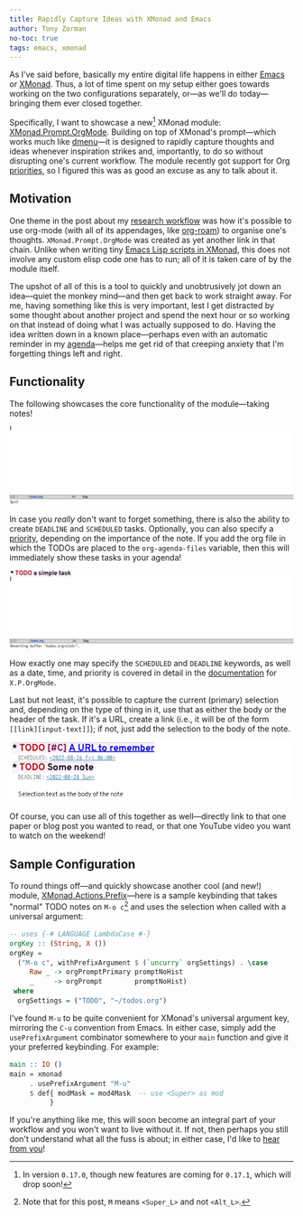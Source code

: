 ```yaml
---
title: Rapidly Capture Ideas with XMonad and Emacs
author: Tony Zorman
no-toc: true
tags: emacs, xmonad
---
```


As I've said before, basically my entire digital life happens in either
[Emacs] or [XMonad].  Thus, a lot of time spent on my setup either goes
towards working on the two configurations separately, or—as we'll do
today—bringing them ever closed together.

Specifically, I want to showcase a new[^1] XMonad module:
[XMonad.Prompt.OrgMode].  Building on top of XMonad's prompt—which works
much like [dmenu]—it is designed to rapidly capture thoughts and ideas
whenever inspiration strikes and, importantly, to do so without
disrupting one's current workflow.  The module recently got support for
Org [priorities][priority], so I figured this was as good an excuse as
any to talk about it.

<!--more-->

## Motivation

One theme in the post about my [research workflow] was how it's possible
to use org-mode (with all of its appendages, like [org-roam]) to
organise one's thoughts.  `XMonad.Prompt.OrgMode` was created as yet
another link in that chain.  Unlike when writing tiny [Emacs Lisp
scripts in XMonad][calling-emacs-from-xmonad], this does not involve any
custom elisp code one has to run; all of it is taken care of by the
module itself.

The upshot of all of this is a tool to quickly and unobtrusively jot
down an idea—quiet the monkey mind—and then get back to work straight
away.  For me, having something like this is very important, lest I get
distracted by some thought about another project and spend the next hour
or so working on that instead of doing what I was actually supposed to
do.  Having the idea written down in a known place—perhaps even with an
automatic reminder in my [agenda]—helps me get rid of that creeping
anxiety that I'm forgetting things left and right.

## Functionality

The following showcases the core functionality of the module—taking
notes!

<img class="pure-img" src="./simple-task.gif">

In case you _really_ don't want to forget something, there is also the
ability to create `DEADLINE` and `SCHEDULED` tasks.  Optionally, you can
also specify a [priority], depending on the importance of the note.  If
you add the org file in which the TODOs are placed to the
`org-agenda-files` variable, then this will immediately show these tasks
in your agenda!

<img class="pure-img" src="./deadline-task.gif">

How exactly one may specify the `SCHEDULED` and `DEADLINE` keywords, as
well as a date, time, and priority is covered in detail in the
[documentation][XMonad.Prompt.OrgMode] for `X.P.OrgMode`.

Last but not least, it's possible to capture the current (primary)
selection and, depending on the type of thing in it, use that as either
the body or the header of the task.  If it's a URL, create a link (i.e.,
it will be of the form `[[link][input-text]]`); if not, just add the
selection to the body of the note.

<img class="pure-img" src="selection-tasks.png">

Of course, you can use all of this together as well—directly link to
that one paper or blog post you wanted to read, or that one YouTube
video you want to watch on the weekend!

## Sample Configuration

To round things off—and quickly showcase another cool (and new!)
module, [XMonad.Actions.Prefix]—here is a sample keybinding that takes
"normal" TODO notes on `M-o c`[^2] and uses the selection when called
with a universal argument:

``` haskell
-- uses {-# LANGUAGE LambdaCase #-}
orgKey :: (String, X ())
orgKey =
  ("M-o c", withPrefixArgument $ (`uncurry` orgSettings) . \case
     Raw _ -> orgPromptPrimary promptNoHist
     _     -> orgPrompt        promptNoHist)
 where
  orgSettings = ("TODO", "~/todos.org")
```

I've found `M-u` to be quite convenient for XMonad's universal argument
key, mirroring the `C-u` convention from Emacs.  In either case, simply
add the `usePrefixArgument` combinator somewhere to your `main` function
and give it your preferred keybinding.  For example:

``` haskell
main :: IO ()
main = xmonad
     . usePrefixArgument "M-u"
     $ def{ modMask = mod4Mask  -- use <Super> as mod
          }
```

If you're anything like me, this will soon become an integral part of
your workflow and you won't want to live without it.  If not, then
perhaps you still don't understand what all the fuss is about; in either
case, I'd like to [hear from you](mailto:soliditsallgood@mailbox.org)!

[Emacs]: https://www.gnu.org/software/emacs/
[XMonad.Actions.Prefix]: https://xmonad.github.io/xmonad-docs/xmonad-contrib/XMonad-Actions-Prefix.html
[XMonad.Prompt.OrgMode]: https://xmonad.github.io/xmonad-docs/xmonad-contrib/XMonad-Prompt-OrgMode.html
[XMonad.Prompt]: https://hackage.haskell.org/package/xmonad-contrib/docs/XMonad-Prompt.html
[XMonad.Util.Run]: https://hackage.haskell.org/package/xmonad-contrib/docs/XMonad-Util-Run.html
[XMonad]: https://xmonad.org/
[agenda]: https://orgmode.org/manual/Agenda-Views.html
[calling-emacs-from-xmonad]: ../2022-05-25-calling-emacs-from-xmonad.html
[dmenu]: https://tools.suckless.org/dmenu/
[org-roam]: https://www.orgroam.com/
[priority]: https://orgmode.org/manual/Priorities.html
[research workflow]: ../phd-workflow/2022-05-01-my-phd-workflow.html

[^1]: In version `0.17.0`, though new features are coming for `0.17.1`,
      which will drop soon!

[^2]: Note that for this post, `M` means `<Super_L>` and not `<Alt_L>`.
